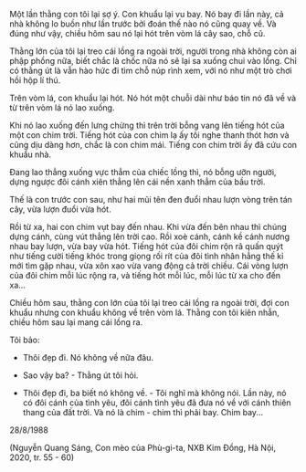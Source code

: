 Một lần thằng con tôi lại sợ ý. Con khuẩu lại vu bay. Nó bay đi lần này, cả nhà không lo buồn như lần trước bởi đoán thế nào nó cũng quay về. Và đúng như vậy, chiều hôm sau nó lại hót trên vòm lá cây sao, chỗ cũ.

Thằng lớn của tôi lại treo cái lồng ra ngoài trời, người trong nhà không còn ai phập phồng nữa, biết chắc là chốc nữa nó sẽ lại sa xuống chui vào lồng. Chỉ có thằng út là vẫn hào hức đi tìm chỗ núp rình xem, với nó như một trò chơi hồi hộp lí thú.

Trên vòm lá, con khuẩu lại hót. Nó hót một chuỗi dài như báo tin nó đã về và từ trên vòm lá nó lao xuống.

Khi nó lao xuống đến lưng chừng thì trên trời bỗng vang lên tiếng hót của một con chim trời. Tiếng hót của con chim lạ ấy tôi nghe thanh thót hơn và cũng dịu dàng hơn, chắc là con chim mái. Tiếng con chim trời ấy đã cứu con khuẩu nhà.

Đang lao thẳng xuống vực thẳm của chiếc lồng thì, nó bỗng ưỡn người, dựng ngược đôi cánh xiên thẳng lên cái nền xanh thẳm của bầu trời.

Thế là con trước con sau, như hai mũi tên đen đuổi nhau lượn vòng trên tán cây, vừa lượn đuổi vừa hót.

Rồi từ xa, hai con chim vụt bay đến nhau. Khi vừa đến bên nhau thì chúng dựng cánh, cùng vút thẳng lên trời cao. Rồi xoè cánh, cánh kề cánh nương nhau bay lượn, vừa bay vừa hót. Tiếng hót của đôi chim rộn rã quấn quýt như tiếng cười tiếng khóc trong giọng rối rít của đôi tình nhân hẳng thế kỉ mới tìm gặp nhau, vừa xôn xao vừa vang động cả trời chiều. Cái vòng lượn của đôi chim mỗi lúc rộng ra, và tiếng hót mỗi lúc, mỗi lúc từ xa cho đến xa...

Chiều hôm sau, thằng con lớn của tôi lại treo cái lồng ra ngoài trời, đợi con khuẩu nhưng con khuẩu không về trên vòm lá. Thằng con tôi kiên nhẫn, chiều hôm sau lại mang cái lồng ra.

Tôi bảo:

- Thôi đẹp đi. Nó không về nữa đâu.

- Sao vậy ba? - Thằng út tôi hỏi.

- Thôi đẹp đi, ba biết nó không về. - Tôi nghĩ mà không nói. Lần này, nó có đôi cánh của tình yêu, đôi cánh tình yêu đã đưa nó về với cánh thiên thang của đất trời. Và nó là chim - chim thì phải bay. Chim bay...

28/8/1988

(Nguyễn Quang Sáng, Con mèo của Phù-gi-ta,
NXB Kim Đồng, Hà Nội, 2020, tr. 55 - 60)